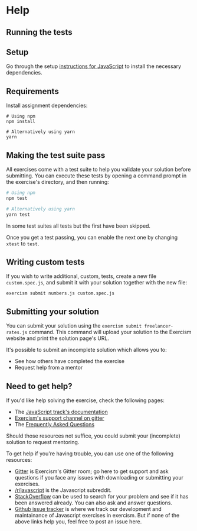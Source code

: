 # Help

## Running the tests

## Setup

Go through the setup [instructions for JavaScript][docs-exercism-javascript] to
install the necessary dependencies.

## Requirements

Install assignment dependencies:

```shell
# Using npm
npm install

# Alternatively using yarn
yarn
```

## Making the test suite pass

All exercises come with a test suite to help you validate your solution before
submitting. You can execute these tests by opening a command prompt in the
exercise's directory, and then running:

```bash
# Using npm
npm test

# Alternatively using yarn
yarn test
```

In some test suites all tests but the first have been skipped.

Once you get a test passing, you can enable the next one by changing `xtest` to
`test`.

## Writing custom tests

If you wish to write additional, custom, tests, create a new file
`custom.spec.js`, and submit it with your solution together with the new file:

```shell
exercism submit numbers.js custom.spec.js
```

[docs-exercism-javascript]:
    https://exercism.org/docs/tracks/javascript/installation

## Submitting your solution

You can submit your solution using the `exercism submit freelancer-rates.js`
command. This command will upload your solution to the Exercism website and
print the solution page's URL.

It's possible to submit an incomplete solution which allows you to:

-   See how others have completed the exercise
-   Request help from a mentor

## Need to get help?

If you'd like help solving the exercise, check the following pages:

-   The
    [JavaScript track's documentation](https://exercism.org/docs/tracks/javascript)
-   [Exercism's support channel on gitter](https://gitter.im/exercism/support)
-   The [Frequently Asked Questions](https://exercism.org/docs/using/faqs)

Should those resources not suffice, you could submit your (incomplete) solution
to request mentoring.

To get help if you're having trouble, you can use one of the following
resources:

-   [Gitter](https://gitter.im/exercism/support) is Exercism's Gitter room; go
    here to get support and ask questions if you face any issues with
    downloading or submitting your exercises.
-   [/r/javascript](https://www.reddit.com/r/javascript) is the Javascript
    subreddit.
-   [StackOverflow](https://stackoverflow.com/questions/tagged/javascript+exercism)
    can be used to search for your problem and see if it has been answered
    already. You can also ask and answer questions.
-   [Github issue tracker](https://github.com/exercism/javascript/issues) is
    where we track our development and maintainance of Javascript exercises in
    exercism. But if none of the above links help you, feel free to post an
    issue here.
